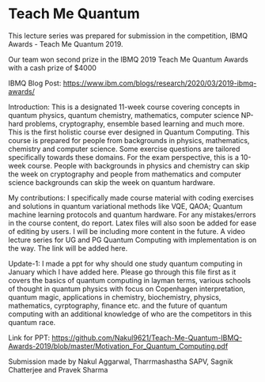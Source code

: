 # Teach Me Quantum
This lecture series was prepared for submission in the competition, IBMQ Awards - Teach Me Quantum 2019.

Our team won second prize in the IBMQ 2019 Teach Me Quantum Awards with a cash prize of $4000

IBMQ Blog Post: https://www.ibm.com/blogs/research/2020/03/2019-ibmq-awards/

Introduction:
This is a designated 11-week course covering concepts in quantum physics, quantum chemistry, mathematics, computer science NP-hard problems, 
cryptography, ensemble based learning and much more. This is the first holistic course ever designed in Quantum Computing. 
This course is prepared for people from backgrounds in physics, mathematics, chemistry and computer science. 
Some exercise questions are tailored specifically towards these domains. For the exam perspective, this is a 10-week course. 
People with backgrounds in physics and chemistry can skip the week on cryptography and people from mathematics and computer science backgrounds 
can skip the week on quantum hardware.    

My contributions: I specifically made course material with coding exercises and solutions in quantum variational methods like VQE, QAOA; Quantum machine learning protocols and quantum hardware. For any mistakes/errors in the course content, do report. Latex files will also soon be added for ease of editing by users. I will be including more content in the future. A video lecture series for UG and PG Quantum Computing with implementation is on the way. The link will be added here. 

Update-1: I made a ppt for why should one study quantum computing in January which I have added here. Please go through this file first as it covers the basics of quantum computing in layman terms, various schools of thought in quantum physics with focus on Copenhagen interpretation, quantum magic, applications in chemistry, biochemistry, physics, mathematics, cyrptography, finance etc. and the future of quantum computing with an additional knowledge of who are the competitors in this quantum race. 

Link for PPT: https://github.com/Nakul9621/Teach-Me-Quantum-IBMQ-Awards-2019/blob/master/Motivation_For_Quantum_Computing.pdf

Submission made by Nakul Aggarwal, Tharrmashastha SAPV, Sagnik Chatterjee and Pravek Sharma
